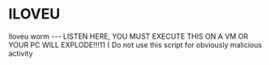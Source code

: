 # ILOVEU
Iloveu worm --- 
LISTEN HERE, YOU MUST EXECUTE THIS ON A VM OR YOUR PC WILL EXPLODE!!!11 ( Do not use this script for obviously malicious activity 

